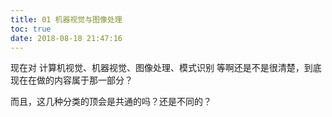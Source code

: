 ```yaml
---
title: 01 机器视觉与图像处理
toc: true
date: 2018-08-18 21:47:16
---
```




现在对 计算机视觉、机器视觉、图像处理、模式识别 等啊还是不是很清楚，到底现在在做的内容属于那一部分？


而且，这几种分类的顶会是共通的吗？还是不同的？
